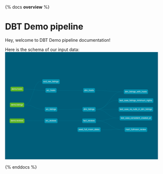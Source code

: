 {% docs __overview__ %}
# DBT Demo pipeline

Hey, welcome to DBT Demo pipeline documentation!

Here is the schema of our input data:
![input schema](supports/dbt-dag.png)

{% enddocs %}